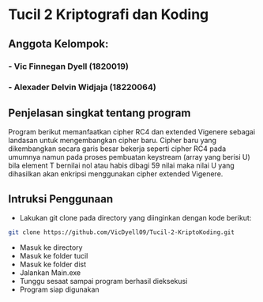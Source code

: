 # Tucil 2 Kriptografi dan Koding 

## Anggota Kelompok:
### - Vic Finnegan Dyell  (1820019)
### - Alexader Delvin Widjaja (18220064)

## Penjelasan singkat tentang program
Program berikut memanfaatkan cipher RC4 dan extended Vigenere sebagai landasan untuk mengembangkan cipher baru. Cipher baru yang dikembangkan secara garis besar bekerja seperti cipher RC4 pada umumnya namun pada proses pembuatan keystream (array yang berisi U) bila element T bernilai nol atau habis dibagi 59 nilai maka nilai U yang dihasilkan akan enkripsi menggunakan cipher extended Vigenere.

## Intruksi Penggunaan
- Lakukan git clone pada directory yang diinginkan dengan kode berikut:
```bash
git clone https://github.com/VicDyell09/Tucil-2-KriptoKoding.git
```
- Masuk ke directory
- Masuk ke folder tucil
- Masuk ke folder dist
- Jalankan Main.exe
- Tunggu sesaat sampai program berhasil dieksekusi
- Program siap digunakan

